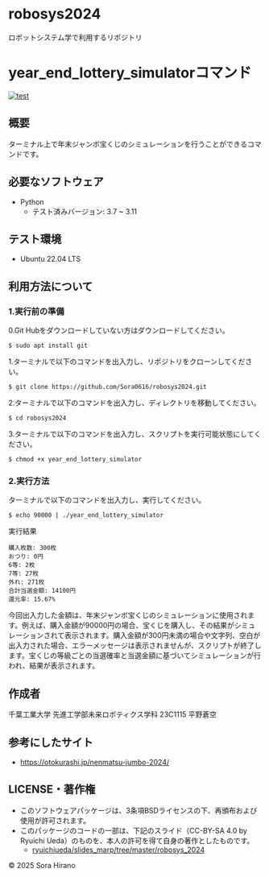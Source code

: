 # robosys2024
ロボットシステム学で利用するリポジトリ

# year_end_lottery_simulatorコマンド 
[![test](https://github.com/Sora0616/robosys2024/actions/workflows/test.yml/badge.svg)](https://github.com/Sora0616/robosys2024/actions/workflows/test.yml)


## 概要
ターミナル上で年末ジャンボ宝くじのシミュレーションを行うことができるコマンドです。

## 必要なソフトウェア
- Python
   - テスト済みバージョン: 3.7 ~ 3.11

## テスト環境
- Ubuntu 22.04 LTS

## 利用方法について
### 1.実行前の準備
0.Git Hubをダウンロードしていない方はダウンロードしてください。
```
$ sudo apt install git
```

1.ターミナルで以下のコマンドを出入力し、リポジトリをクローンしてください。
```
$ git clone https://github.com/Sora0616/robosys2024.git
```

2.ターミナルで以下のコマンドを出入力し、ディレクトリを移動してください。
```
$ cd robosys2024
```

3.ターミナルで以下のコマンドを出入力し、スクリプトを実行可能状態にしてください。
```
$ chmod +x year_end_lottery_simulator
```

### 2.実行方法
ターミナルで以下のコマンドを出入力し、実行してください。
```
$ echo 90000 | ./year_end_lottery_simulator
```
実行結果
```
購入枚数: 300枚
おつり: 0円
6等: 2枚
7等: 27枚
外れ: 271枚
合計当選金額: 14100円
還元率: 15.67%
```
今回出入力した金額は、年末ジャンボ宝くじのシミュレーションに使用されます。例えば、購入金額が90000円の場合、宝くじを購入し、その結果がシミュレーションされて表示されます。購入金額が300円未満の場合や文字列、空白が出入力された場合、エラーメッセージは表示されませんが、スクリプトが終了します。宝くじの等級ごとの当選確率と当選金額に基づいてシミュレーションが行われ、結果が表示されます。

## 作成者
千葉工業大学 先進工学部未来ロボティクス学科 23C1115 平野蒼空

## 参考にしたサイト
- https://otokurashi.jp/nenmatsu-jumbo-2024/

## LICENSE・著作権
- このソフトウェアパッケージは、3条項BSDライセンスの下、再頒布および使用が許可されます。
-  このパッケージのコードの一部は、下記のスライド（CC-BY-SA 4.0 by Ryuichi Ueda）のものを、本人の許可を得て自身の著作としたものです。
     - [ryuichiueda/slides_marp/tree/master/robosys_2024](https://github.com/ryuichiueda/slides_marp/tree/master/robosys2024)

© 2025 Sora Hirano
